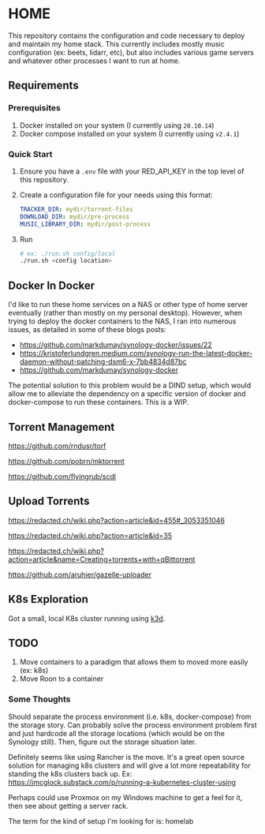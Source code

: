 # HOME

This repository contains the configuration and code necessary to deploy and maintain my home stack. This currently includes mostly music configuration (ex: beets, lidarr, etc), but also includes various game servers and whatever other processes I want to run at home.

## Requirements

### Prerequisites

1. Docker installed on your system (I currently using `20.10.14`)
2. Docker compose installed on your system (I currently using `v2.4.1`)

### Quick Start

1. Ensure you have a `.env` file with your RED_API_KEY in the top level of this repository.
2. Create a configuration file for your needs using this format:

    ```yaml
    TRACKER_DIR: mydir/torrent-files
    DOWNLOAD_DIR: mydir/pre-process
    MUSIC_LIBRARY_DIR: mydir/post-process
    ```

3. Run

    ```bash
    # ex: ./run.sh config/local
    ./run.sh <config location>
    ```

## Docker In Docker

I'd like to run these home services on a NAS or other type of home server eventually (rather than mostly on my personal desktop). However, when trying to deploy the docker containers to the NAS, I ran into numerous issues, as detailed in some of these blogs posts:

- https://github.com/markdumay/synology-docker/issues/22
- https://kristoferlundgren.medium.com/synology-run-the-latest-docker-daemon-without-patching-dsm6-x-7bb4834d87bc
- https://github.com/markdumay/synology-docker

The potential solution to this problem would be a DIND setup, which would allow me to alleviate the dependency on a specific version of docker and docker-compose to run these containers. This is a WIP.

## Torrent Management

https://github.com/rndusr/torf

https://github.com/pobrn/mktorrent

https://github.com/flyingrub/scdl

## Upload Torrents

https://redacted.ch/wiki.php?action=article&id=455#_3053351046

https://redacted.ch/wiki.php?action=article&id=35

https://redacted.ch/wiki.php?action=article&name=Creating+torrents+with+qBittorrent

https://github.com/aruhier/gazelle-uploader

## K8s Exploration

Got a small, local K8s cluster running using [k3d](https://k3d.io/v5.4.9/).

## TODO

1. Move containers to a paradigm that allows them to moved more easily (ex: k8s)
2. Move Roon to a container

### Some Thoughts

Should separate the process environment (i.e. k8s, docker-compose) from the storage story. Can probably solve the process environment problem first and just hardcode all the storage locations (which would be on the Synology still). Then, figure out the storage situation later.

Definitely seems like using Rancher is the move. It's a great open source solution for managing k8s clusters and will give a lot more repeatability for standing the k8s clusters back up. Ex: https://jmcglock.substack.com/p/running-a-kubernetes-cluster-using

Perhaps could use Proxmox on my Windows machine to get a feel for it, then see about getting a server rack.

The term for the kind of setup I'm looking for is: homelab
